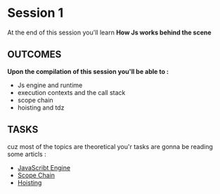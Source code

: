 # Session 1
At the end of this session you'll learn **How Js works behind the scene**
## OUTCOMES
**Upon the compilation of this session you'll be able to :**
- Js engine and runtime
- execution contexts and the call stack
- scope chain 
- hoisting and tdz


## TASKS 
cuz most of the topics are theoretical you'r tasks are gonna be reading some articls :

- [JavaScribt Engine](https://dev.to/lydiahallie/javascript-visualized-the-javascript-engine-4cdf)
- [Scope Chain](https://dev.to/lydiahallie/javascript-visualized-scope-chain-13pd)
- [Hoisting](https://dev.to/lydiahallie/javascript-visualized-hoisting-478h)